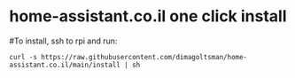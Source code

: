 # home-assistant.co.il one click install

#To install, ssh to rpi and run:

```
curl -s https://raw.githubusercontent.com/dimagoltsman/home-assistant.co.il/main/install | sh
```
